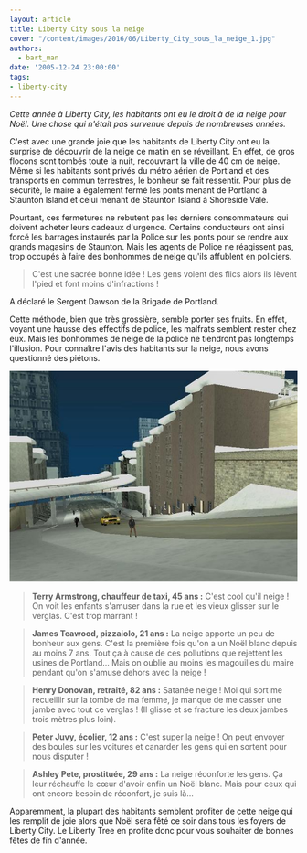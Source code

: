 ```yaml
---
layout: article
title: Liberty City sous la neige
cover: "/content/images/2016/06/Liberty_City_sous_la_neige_1.jpg"
authors:
  - bart_man
date: '2005-12-24 23:00:00'
tags:
- liberty-city
---
```


_Cette année à Liberty City, les habitants ont eu le droit à de la neige pour Noël. Une chose qui n'était pas survenue depuis de nombreuses années._

C'est avec une grande joie que les habitants de Liberty City ont eu la surprise de découvrir de la neige ce matin en se réveillant. En effet, de gros flocons sont tombés toute la nuit, recouvrant la ville de 40 cm de neige. Même si les habitants sont privés du métro aérien de Portland et des transports en commun terrestres, le bonheur se fait ressentir. Pour plus de sécurité, le maire a également fermé les ponts menant de Portland à Staunton Island et celui menant de Staunton Island à Shoreside Vale.

Pourtant, ces fermetures ne rebutent pas les derniers consommateurs qui doivent acheter leurs cadeaux d'urgence. Certains conducteurs ont ainsi forcé les barrages instaurés par la Police sur les ponts pour se rendre aux grands magasins de Staunton. Mais les agents de Police ne réagissent pas, trop occupés à faire des bonhommes de neige qu'ils affublent en policiers.

> C'est une sacrée bonne idée ! Les gens voient des flics alors ils lèvent l'pied et font moins d'infractions !

A déclaré le Sergent Dawson de la Brigade de Portland.

Cette méthode, bien que très grossière, semble porter ses fruits. En effet, voyant une hausse des effectifs de police, les malfrats semblent rester chez eux. Mais les bonhommes de neige de la police ne tiendront pas longtemps l'illusion. Pour connaître l'avis des habitants sur la neige, nous avons questionné des piétons.

![](/content/images/2005/01/Liberty_City_sous_la_neige.jpg)

> **Terry Armstrong, chauffeur de taxi, 45 ans :** C'est cool qu'il neige ! On voit les enfants s'amuser dans la rue et les vieux glisser sur le verglas. C'est trop marrant !

> **James Teawood, pizzaiolo, 21 ans :** La neige apporte un peu de bonheur aux gens. C'est la première fois qu'on a un Noël blanc depuis au moins 7 ans. Tout ça à cause de ces pollutions que rejettent les usines de Portland... Mais on oublie au moins les magouilles du maire pendant qu'on s'amuse dehors avec la neige !

> **Henry Donovan, retraité, 82 ans :** Satanée neige ! Moi qui sort me recueillir sur la tombe de ma femme, je manque de me casser une jambe avec tout ce verglas ! (Il glisse et se fracture les deux jambes trois mètres plus loin).

> **Peter Juvy, écolier, 12 ans :** C'est super la neige ! On peut envoyer des boules sur les voitures et canarder les gens qui en sortent pour nous disputer !

> **Ashley Pete, prostituée, 29 ans :** La neige réconforte les gens. Ça leur réchauffe le cœur d'avoir enfin un Noël blanc. Mais pour ceux qui ont encore besoin de réconfort, je suis là...

Apparemment, la plupart des habitants semblent profiter de cette neige qui les remplit de joie alors que Noël sera fêté ce soir dans tous les foyers de Liberty City. Le Liberty Tree en profite donc pour vous souhaiter de bonnes fêtes de fin d'année.